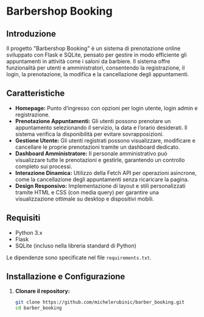# Barbershop Booking

## Introduzione

Il progetto "Barbershop Booking" è un sistema di prenotazione online sviluppato con Flask e SQLite, pensato per gestire in modo efficiente gli appuntamenti in attività come i saloni da barbiere. Il sistema offre funzionalità per utenti e amministratori, consentendo la registrazione, il login, la prenotazione, la modifica e la cancellazione degli appuntamenti.

## Caratteristiche

- **Homepage:** Punto d’ingresso con opzioni per login utente, login admin e registrazione.
- **Prenotazione Appuntamenti:** Gli utenti possono prenotare un appuntamento selezionando il servizio, la data e l’orario desiderati. Il sistema verifica la disponibilità per evitare sovrapposizioni.
- **Gestione Utente:** Gli utenti registrati possono visualizzare, modificare e cancellare le proprie prenotazioni tramite un dashboard dedicato.
- **Dashboard Amministratore:** Il personale amministrativo può visualizzare tutte le prenotazioni e gestirle, garantendo un controllo completo sui processi.
- **Interazione Dinamica:** Utilizzo della Fetch API per operazioni asincrone, come la cancellazione degli appuntamenti senza ricaricare la pagina.
- **Design Responsivo:** Implementazione di layout e stili personalizzati tramite HTML e CSS (con media query) per garantire una visualizzazione ottimale su desktop e dispositivi mobili.

## Requisiti

- Python 3.x
- Flask
- SQLite (incluso nella libreria standard di Python)

Le dipendenze sono specificate nel file `requirements.txt`.

## Installazione e Configurazione

1. **Clonare il repository:**

   ```bash
   git clone https://github.com/michelerubinic/barber_booking.git
   cd barber_booking
